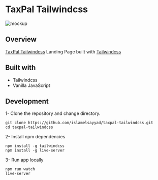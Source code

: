 # TaxPal Tailwindcss

![mockup](https://user-images.githubusercontent.com/81169249/214079604-f38ac765-8353-4e92-99d9-c06ae7d10dca.png)

## Overview

[TaxPal Tailwindcss](https://islamelsayyad.github.io/taxpal-tailwindcss/) Landing Page built with [Tailwindcss](https://tailwindcss.com/)

## Built with

+ Tailwindcss
+ Vanilla JavaScript

## Development

1- Clone the repository and change directory.
```
git clone https://github.com/islamelsayyad/taxpal-tailwindcss.git
cd taxpal-tailwindcss
```
2- Install npm dependencies
```
npm install -g tailwindcss
npm install -g live-server
```
3- Run app locally
```
npm run watch
live-server
```
